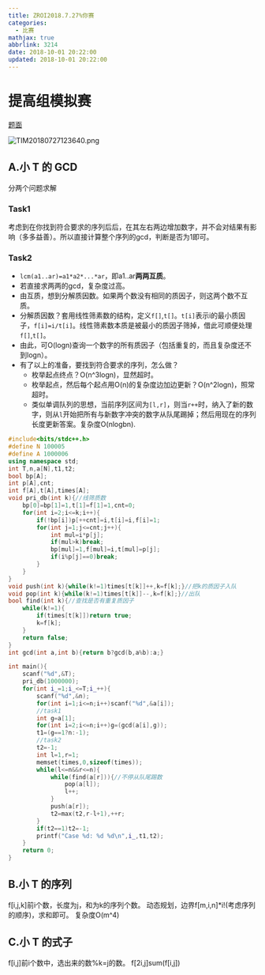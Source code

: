 ```yaml
---
title: ZROI2018.7.27%你赛
categories:
  - 比赛
mathjax: true
abbrlink: 3214
date: 2018-10-01 20:22:00
updated: 2018-10-01 20:22:00
---
```

# 提高组模拟赛
[题面](http://www.yaoyaojy.tk/usr/uploads/2018/07/1292690916.pdf)

![TIM20180727123640.png](https://www.z4a.net/images/2018/07/27/TIM20180727123640.png)

## A.小 T 的 GCD<!--more-->
分两个问题求解
### Task1
考虑到在你找到符合要求的序列后后，在其左右两边增加数字，并不会对结果有影响（多多益善）。所以直接计算整个序列的gcd，判断是否为1即可。
### Task2
- `lcm(a1..ar)=a1*a2*...*ar`，即a1..ar**两两互质**。
- 若直接求两两的gcd，复杂度过高。
- 由互质，想到分解质因数。如果两个数没有相同的质因子，则这两个数不互质。
- 分解质因数？套用线性筛素数的结构，定义`f[]`,`t[]`。`t[i]`表示i的最小质因子，`f[i]=i/t[i]`。线性筛素数本质是被最小的质因子筛掉，借此可顺便处理`f[]`,`t[]`。
- 由此，可O(logn)查询一个数字的所有质因子（包括重复的，而且复杂度还不到logn）。
- 有了以上的准备，要找到符合要求的序列，怎么做？
  - 枚举起点终点？O(n^3logn)，显然超时。
  - 枚举起点，然后每个起点用O(n)的复杂度边加边更新？O(n^2logn)，照常超时。
  - 类似单调队列的思想，当前序列区间为`[l,r]`，则当`r++`时，纳入了新的数字，则从`l`开始把所有与新数字冲突的数字从队尾踢掉；然后用现在的序列长度更新答案。复杂度O(nlogbn).
```cpp
#include<bits/stdc++.h>
#define N 100005
#define A 1000006
using namespace std;
int T,n,a[N],t1,t2;
bool bp[A];
int p[A],cnt;
int f[A],t[A],times[A];
void pri_db(int k){//线筛质数
	bp[0]=bp[1]=1,t[1]=f[1]=1,cnt=0;
	for(int i=2;i<=k;i++){
		if(!bp[i])p[++cnt]=i,t[i]=i,f[i]=1;
		for(int j=1;j<=cnt;j++){
			int mul=i*p[j];
			if(mul>k)break;
			bp[mul]=1,f[mul]=i,t[mul]=p[j];
			if(i%p[j]==0)break;
		}
	}
}
void push(int k){while(k!=1)times[t[k]]++,k=f[k];}//把k的质因子入队
void pop(int k){while(k!=1)times[t[k]]--,k=f[k];}//出队
bool find(int k){//查找是否有重复质因子
	while(k!=1){
		if(times[t[k]])return true;
		k=f[k];
	}
	return false;
}
int gcd(int a,int b){return b?gcd(b,a%b):a;}

int main(){
	scanf("%d",&T);
	pri_db(1000000);
	for(int i_=1;i_<=T;i_++){
		scanf("%d",&n);
		for(int i=1;i<=n;i++)scanf("%d",&a[i]);
		//task1
		int g=a[1];
		for(int i=2;i<=n;i++)g=(gcd(a[i],g));
		t1=(g==1?n:-1);
		//task2
		t2=-1;
		int l=1,r=1;
		memset(times,0,sizeof(times));
		while(l<=n&&r<=n){
			while(find(a[r])){//不停从队尾踢数
				pop(a[l]);
				l++;
			}
			push(a[r]);
			t2=max(t2,r-l+1),++r;
		}
		if(t2==1)t2=-1;
		printf("Case %d: %d %d\n",i_,t1,t2);
	}
	return 0;
}
```
## B.小 T 的序列

f[i,j,k]前i个数，长度为j，和为k的序列个数。
动态规划，边界f[m,i,n]*i!(考虑序列的顺序)，求和即可。
复杂度O(m^4)

## C.小 T 的式子

f[i,j]前i个数中，选出来的数%k=j的数。
f[2i,j]sum(f[i,j])